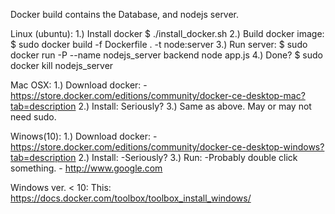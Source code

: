 
Docker build contains the Database, and nodejs server.

Linux (ubuntu):
1.) Install docker
    $ ./install_docker.sh
2.) Build docker image:
    $ sudo docker build -f Dockerfile . -t node:server 
3.) Run server:
    $ sudo docker run -P --name nodejs_server backend node app.js
4.) Done?
    $ sudo docker kill nodejs_server

Mac OSX:
1.) Download docker:
    -https://store.docker.com/editions/community/docker-ce-desktop-mac?tab=description
2.) Install: Seriously? 
3.) Same as above. May or may not need sudo.

Winows(10):
1.) Download docker:
    -https://store.docker.com/editions/community/docker-ce-desktop-windows?tab=description
2.) Install:
    -Seriously?
3.) Run:
    -Probably double click something.
    - http://www.google.com

Windows ver. < 10:
This: https://docs.docker.com/toolbox/toolbox_install_windows/


